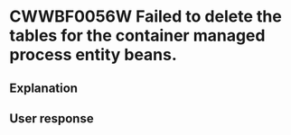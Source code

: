 # CWWBF0056W Failed to delete the tables for the container managed process entity beans.

## Explanation

## User response